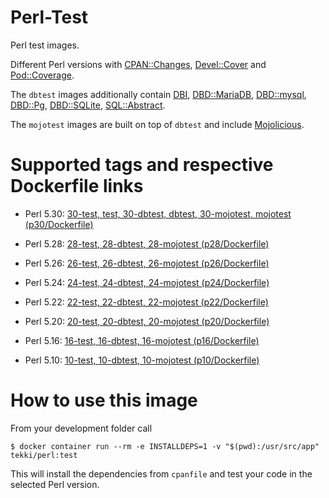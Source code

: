 <!-- this file is generated via docker-builder/generate.pl, do not edit it directly -->

# Perl-Test

Perl test images.

Different Perl versions with
[CPAN::Changes](https://metacpan.org/pod/CPAN::Changes),
[Devel::Cover](https://metacpan.org/pod/Devel::Cover) and
[Pod::Coverage](https://metacpan.org/pod/Pod::Coverage).

The `dbtest` images additionally contain
[DBI](https://metacpan.org/pod/DBI),
[DBD::MariaDB](https://metacpan.org/pod/DBD::MariaDB),
[DBD::mysql](https://metacpan.org/pod/DBD::mysql),
[DBD::Pg](https://metacpan.org/pod/DBD::Pg),
[DBD::SQLite](https://metacpan.org/pod/DBD::SQLite),
[SQL::Abstract](https://metacpan.org/pod/SQL::Abstract).

The `mojotest` images are built on top of `dbtest` and include
[Mojolicious](https://metacpan.org/pod/Mojolicious).

# Supported tags and respective Dockerfile links

* Perl 5.30: [30-test, test, 30-dbtest, dbtest, 30-mojotest, mojotest (p30/Dockerfile)](https://github.com/Tekki/docker-perl-test/blob/master/p30/Dockerfile)

* Perl 5.28: [28-test, 28-dbtest, 28-mojotest (p28/Dockerfile)](https://github.com/Tekki/docker-perl-test/blob/master/p28/Dockerfile)

* Perl 5.26: [26-test, 26-dbtest, 26-mojotest (p26/Dockerfile)](https://github.com/Tekki/docker-perl-test/blob/master/p26/Dockerfile)

* Perl 5.24: [24-test, 24-dbtest, 24-mojotest (p24/Dockerfile)](https://github.com/Tekki/docker-perl-test/blob/master/p24/Dockerfile)

* Perl 5.22: [22-test, 22-dbtest, 22-mojotest (p22/Dockerfile)](https://github.com/Tekki/docker-perl-test/blob/master/p22/Dockerfile)

* Perl 5.20: [20-test, 20-dbtest, 20-mojotest (p20/Dockerfile)](https://github.com/Tekki/docker-perl-test/blob/master/p20/Dockerfile)

* Perl 5.16: [16-test, 16-dbtest, 16-mojotest (p16/Dockerfile)](https://github.com/Tekki/docker-perl-test/blob/master/p16/Dockerfile)

* Perl 5.10: [10-test, 10-dbtest, 10-mojotest (p10/Dockerfile)](https://github.com/Tekki/docker-perl-test/blob/master/p10/Dockerfile)

# How to use this image

From your development folder call

    $ docker container run --rm -e INSTALLDEPS=1 -v "$(pwd):/usr/src/app" tekki/perl:test

This will install the dependencies from `cpanfile` and test your code in the selected Perl version.
